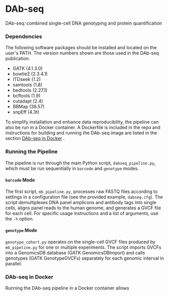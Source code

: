 # DAb-seq
DAb-seq: combined single-cell DNA genotyping and protein quantification

### Dependencies

The following software packages should be installed and located on the user's PATH. The version numbers shown are those used in the DAb-seq publication.

* GATK (4.1.3.0)
* bowtie2 (2.3.4.1)
* ITDseek (1.2)
* samtools (1.8)
* bedtools (2.27.1)
* bcftools (1.9)
* cutadapt (2.4)
* BBMap (38.57)
* snpEff (4.3t)

To simplify installation and enhance data reproducibility, the pipeline can also be run in a Docker container. A Dockerfile is included in the repo and instructions for building and running the DAb-seq image are listed in the section [DAb-seq in Docker](###dab-seq-in-docker) .

### Running the Pipeline

The pipeline is run through the main Python script, `dabseq_pipeline.py`, which must be run sequentially in `barcode` and `genotype` modes.

#### `barcode` Mode

The first script, `mb_pipeline.py`, processes raw FASTQ files according to settings in a configuration file (see the provided example, `dabseq.cfg`). The script demultiplexes DNA panel amplicons and antibody tags into single cells, aligns panel reads to the human genome, and generates a GVCF file for each cell. For specific usage instructions and a list of arguments, use the `-h` option.

#### `genotype` Mode

`genotype_cohort.py` operates on the single-cell GVCF files produced by `mb_pipeline.py` for one or multiple experiments. The script imports GVCFs into a GenomicsDB database (GATK GenomicsDBImport) and calls genotypes (GATK GenotypeGVCFs) separately for each genomic interval in parallel.

### DAb-seq in Docker

Running the DAb-seq pipeline in a Docker container allows
